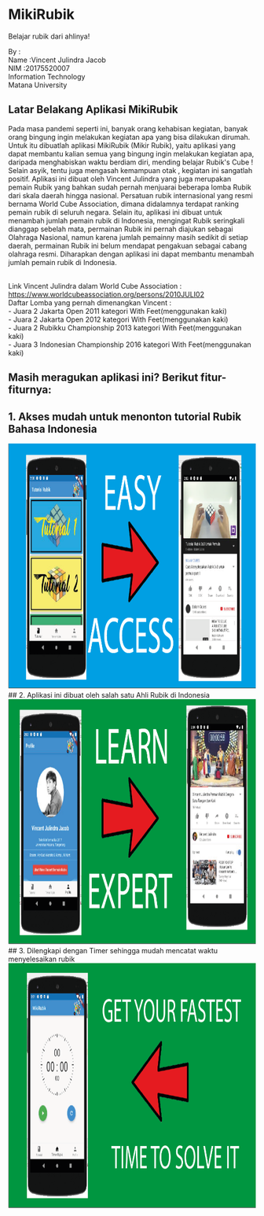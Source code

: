 # MikiRubik
Belajar rubik dari ahlinya!


By : 
<br>Name  :Vincent Julindra Jacob
<br>NIM   :20175520007
<br>Information Technology
<br>Matana University

## Latar Belakang Aplikasi MikiRubik

Pada masa pandemi seperti ini, banyak orang kehabisan kegiatan, banyak orang bingung ingin melakukan kegiatan apa yang bisa dilakukan dirumah. Untuk itu dibuatlah aplikasi MikiRubik (Mikir Rubik), yaitu aplikasi yang dapat membantu kalian semua yang bingung ingin melakukan kegiatan apa, daripada menghabiskan waktu berdiam diri, mending belajar Rubik's Cube ! Selain asyik, tentu juga mengasah kemampuan otak , kegiatan ini sangatlah positif. Aplikasi ini dibuat oleh Vincent Julindra yang juga merupakan pemain Rubik yang bahkan sudah pernah menjuarai beberapa lomba Rubik dari skala daerah hingga nasional. Persatuan rubik internasional yang resmi bernama World Cube Association, dimana didalamnya terdapat ranking pemain rubik di seluruh negara. Selain itu, aplikasi ini dibuat untuk menambah jumlah pemain rubik di Indonesia, mengingat Rubik seringkali dianggap sebelah mata, permainan Rubik ini pernah diajukan sebagai Olahraga Nasional, namun karena jumlah pemainny masih sedikit di setiap daerah, permainan Rubik ini belum mendapat pengakuan sebagai cabang olahraga resmi. Diharapkan dengan aplikasi ini dapat membantu menambah jumlah pemain rubik di Indonesia.

<br>Link Vincent Julindra dalam World Cube Association : https://www.worldcubeassociation.org/persons/2010JULI02
<br>Daftar Lomba yang pernah dimenangkan Vincent :
<br>- Juara 2 Jakarta Open 2011 kategori With Feet(menggunakan kaki)
<br>- Juara 2 Jakarta Open 2012 kategori With Feet(menggunakan kaki)
<br>- Juara 2 Rubikku Championship 2013 kategori With Feet(menggunakan kaki)
<br>- Juara 3 Indonesian Championship 2016 kategori With Feet(menggunakan kaki)

## Masih meragukan aplikasi ini? Berikut fitur-fiturnya:
## 1. Akses mudah untuk menonton tutorial Rubik Bahasa Indonesia
<img src="ss1/1-01.png" height=500>
## 2. Aplikasi ini dibuat oleh salah satu Ahli Rubik di Indonesia
<img src="ss1/2-01.png" height=500>
## 3. Dilengkapi dengan Timer sehingga mudah mencatat waktu menyelesaikan rubik
<img src="ss1/3-01.png" height=500>
